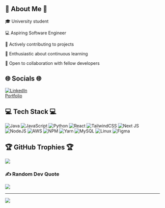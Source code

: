 <h2>🌟 About Me 🌟</h2>

<p>🎓 University student </p>

<p>💻 Aspiring Software Engineer </p>

<p>🚀 Actively contributing to projects </p>

<p>🌱 Enthusiastic about continuous learning </p>

<p>🤝 Open to collaboration with fellow developers </p>



## 🌐 Socials 🌐
[![LinkedIn](https://img.shields.io/badge/LinkedIn-%230077B5.svg?logo=linkedin&logoColor=white)](https://linkedin.com/in/abdurraouf)<br>
[Portfolio](https://www.abdurraouf.dev/)<br>



## 💻 Tech Stack 💻
![Java](https://img.shields.io/badge/java-%23ED8B00.svg?style=flat&logo=java&logoColor=white) 
![JavaScript](https://img.shields.io/badge/javascript-%23323330.svg?style=flat&logo=javascript&logoColor=%23F7DF1E) 
![Python](https://img.shields.io/badge/python-3670A0?style=flat&logo=python&logoColor=ffdd54) 
![React](https://img.shields.io/badge/react-%2320232a.svg?style=flat&logo=react&logoColor=%2361DAFB) 
![TailwindCSS](https://img.shields.io/badge/tailwindcss-%2338B2AC.svg?style=flat&logo=tailwind-css&logoColor=white) 
![Next JS](https://img.shields.io/badge/Next-black?style=flat&logo=next.js&logoColor=white) 
![NodeJS](https://img.shields.io/badge/node.js-6DA55F?style=flat&logo=node.js&logoColor=white) 
![AWS](https://img.shields.io/badge/AWS-%23FF9900.svg?style=flat&logo=amazon-aws&logoColor=white) 
![NPM](https://img.shields.io/badge/NPM-%23000000.svg?style=flat&logo=npm&logoColor=white) 
![Yarn](https://img.shields.io/badge/yarn-%232C8EBB.svg?style=flat&logo=yarn&logoColor=white) 
![MySQL](https://img.shields.io/badge/mysql-%2300f.svg?style=flat&logo=mysql&logoColor=white) 
![Linux](https://img.shields.io/badge/Linux-FCC624?style=flat&logo=linux&logoColor=black) 
![Figma](https://img.shields.io/badge/figma-%23F24E1E.svg?style=flat&logo=figma&logoColor=white)




## 🏆 GitHub Trophies 🏆
![](https://github-profile-trophy.vercel.app/?username=AbdurraoufE&theme=darkhub&no-frame=true&no-bg=false&margin-w=4)



### ✍️ Random Dev Quote
![](https://quotes-github-readme.vercel.app/api?type=horizontal&theme=tokyonight)



----
![](https://visitcount.itsvg.in/api?id=Abdurraouf&label=Profile%20Views&color=6&icon=2&pretty=false)
